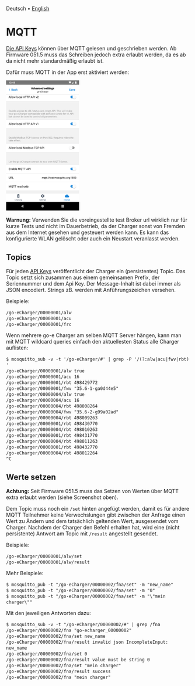  Deutsch &bull; [English](mqtt-en.md)

# MQTT

[Die API Keys](apikeys-de.md) können über MQTT gelesen und geschrieben werden. Ab Firmware 051.5 muss das Schreiben jedoch extra erlaubt werden, da es ab da nicht mehr standardmäßig erlaubt ist.

Dafür muss MQTT in der App erst aktiviert werden:

<img src="screenshots/mqtt-app-enable.png?raw=true" width="200" />

**Warnung:** Verwenden Sie die voreingestellte test Broker url wirklich nur für kurze Tests und nicht im Dauerbetrieb, da der Charger sonst von Fremden aus dem Internet gesehen und gesteuert werden kann. Es kann das konfigurierte WLAN gelöscht oder auch ein Neustart veranlasst werden.

## Topics

Für jeden [API Keys](apikeys-de.md) veröffentlicht der Charger ein (persistentes) Topic. Das Topic setzt sich zusammen aus einem gemeinsamen Prefix, der Seriennummer und dem Api Key. Der Message-Inhalt ist dabei immer als JSON encodiert. Strings zB. werden mit Anführungszeichen versehen.

Beispiele:

```
/go-eCharger/00000001/alw
/go-eCharger/00000001/acu
/go-eCharger/00000001/frc
```

Wenn mehrere go-e Charger am selben MQTT Server hängen, kann man mit MQTT wildcard queries einfach den aktuellesten Status alle Charger auflisten:

```
$ mosquitto_sub -v -t '/go-eCharger/#' | grep -P '/(?:alw|acu|fwv|rbt) '
/go-eCharger/00000001/alw true
/go-eCharger/00000001/acu 16
/go-eCharger/00000001/rbt 498429772
/go-eCharger/00000001/fwv "35.6-1-ga0d44e5"
/go-eCharger/00000004/alw true
/go-eCharger/00000004/acu 16
/go-eCharger/00000004/rbt 498008264
/go-eCharger/00000004/fwv "35.6-2-g99a02ad"
/go-eCharger/00000004/rbt 498009263
/go-eCharger/00000001/rbt 498430770
/go-eCharger/00000004/rbt 498010263
/go-eCharger/00000001/rbt 498431770
/go-eCharger/00000004/rbt 498011263
/go-eCharger/00000001/rbt 498432770
/go-eCharger/00000004/rbt 498012264
^C
```

## Werte setzen

**Achtung:** Seit Firmware 051.5 muss das Setzen von Werten über MQTT extra erlaubt werden (siehe Screenshot oben).

Dem Topic muss noch ein `/set` hinten angefügt werden, damit es für andere MQTT Teilnehmer keine Verwechslungen gibt zwischen der Anfrage einen Wert zu Ändern und dem tatsächlich geltenden Wert, ausgesendet vom Charger. Nachdem der Charger den Befehl erhalten hat, wird eine (nicht persistente) Antwort am Topic mit `/result` angestellt gesendet.

Beispiele:

```
/go-eCharger/00000001/alw/set
/go-eCharger/00000001/alw/result
```

Mehr Beispiele:

```
$ mosquitto_pub -t "/go-eCharger/00000002/fna/set" -m "new_name"
$ mosquitto_pub -t "/go-eCharger/00000002/fna/set" -m "0"
$ mosquitto_pub -t "/go-eCharger/00000002/fna/set" -m "\"mein charger\""
```

Mit den jeweiligen Antworten dazu:

```
$ mosquitto_sub -v -t "/go-eCharger/00000002/#" | grep /fna
/go-eCharger/00000002/fna "go-echarger_00000002"
/go-eCharger/00000002/fna/set new_name
/go-eCharger/00000002/fna/result invalid json IncompleteInput: new_name
/go-eCharger/00000002/fna/set 0
/go-eCharger/00000002/fna/result value must be string 0
/go-eCharger/00000002/fna/set "mein charger"
/go-eCharger/00000002/fna/result success
/go-eCharger/00000002/fna "mein charger"
```
